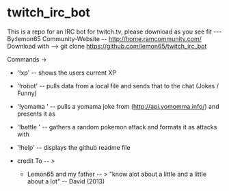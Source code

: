 # twitch_irc_bot
This is a repo for an IRC bot for twitch.tv, please download as you see fit --- By:lemon65
Community-Website -- http://home.ramcommunity.com/
Download with -->   git clone https://github.com/lemon65/twitch_irc_bot

Commands -> 

* '!xp' -- shows the users current XP
* '!robot' -- pulls data from a local file and sends that to the chat (Jokes / Funny)
* '!yomama <target>' -- pulls a yomama joke from (http://api.yomomma.info/) and presents it as <target><joke>
* '!battle <target>' -- gathers a random pokemon attack and formats it as <user> attacks <target> with <attack>
* '!help' -- displays the github readme file


* credit To -- > 
  * Lemon65 and my father -- > "know alot about a little and a little about a lot" -- David (2013)
